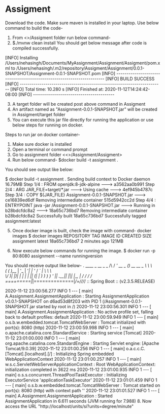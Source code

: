 # Assigment
Download the code.
Make sure maven is installed in your laptop.
Use below command to build the code-
  1. From <>/Assigment folder run below command-
  2. $./mvnw clean install
You should get below message after code is compiled successfully.

[INFO] Installing /Users/nehasingh/Documents/MyAssignment/Assignment/Assigment/pom.xml to /Users/nehasingh/.m2/repository/Assigment/Assignment/0.0.1-SNAPSHOT/Assignment-0.0.1-SNAPSHOT.pom
[INFO] ------------------------------------------------------------------------
[INFO] BUILD SUCCESS
[INFO] ------------------------------------------------------------------------
[INFO] Total time:  10.280 s
[INFO] Finished at: 2020-11-12T14:24:42-08:00
[INFO] -----------------------------------------

  3. A target folder will be created post above command in Assigment
  4. An artifact named as "Assignment-0.0.1-SNAPSHOT.jar" will be created in Assigment/target folder
  5. You can execute this jar file directly for running the application or use below steps for running on docker.
  
  Steps to run jar on docker container-
  1. Make sure docker is installed
  2. Open a terminal or command prompt
  3. Go to assignment folder <<>/Assignment/Assigment>
  4. Run below command-
  $docker build -t assignment .
  
  You should see output like below:
  
  $ docker build -t assignment .
Sending build context to Docker daemon  16.79MB
Step 1/4 : FROM openjdk:8-jdk-alpine
 ---> a3562aa0b991
Step 2/4 : ARG JAR_FILE=target/*.jar
 ---> Using cache
 ---> 4ef945b4787c
Step 3/4 : COPY ${JAR_FILE} Assignment-0.0.1-SNAPSHOT.jar
 ---> ce16839ed6df
Removing intermediate container 515d5942cc2d
Step 4/4 : ENTRYPOINT java -jar /Assignment-0.0.1-SNAPSHOT.jar
 ---> Running in b28bdcfdc8a2
 ---> 18a65c736bd7
Removing intermediate container b28bdcfdc8a2
Successfully built 18a65c736bd7
Successfully tagged assignment:latest

  5. Once docker image is built, check the image with command- 
  docker images
 $ docker images
REPOSITORY                    TAG                 IMAGE ID            CREATED             SIZE
assignment                    latest              18a65c736bd7        2 minutes ago       121MB

  6. Now execute below commands for running the image.
  $ docker run -p 80:8080 assignment --name runningversion
  
  You should receive output like below-
  .   ____          _            __ _ _
 /\\ / ___'_ __ _ _(_)_ __  __ _ \ \ \ \
( ( )\___ | '_ | '_| | '_ \/ _` | \ \ \ \
 \\/  ___)| |_)| | | | | || (_| |  ) ) ) )
  '  |____| .__|_| |_|_| |_\__, | / / / /
 =========|_|==============|___/=/_/_/_/
 :: Spring Boot ::        (v2.3.5.RELEASE)

2020-11-12 23:00:56.277  INFO 1 --- [           main] A.Assignment.AssignmentApplication       : Starting AssignmentApplication v0.0.1-SNAPSHOT on d6ad53d8f203 with PID 1 (/Assignment-0.0.1-SNAPSHOT.jar started by root in /)
2020-11-12 23:00:56.301  INFO 1 --- [           main] A.Assignment.AssignmentApplication       : No active profile set, falling back to default profiles: default
2020-11-12 23:00:59.949  INFO 1 --- [           main] o.s.b.w.embedded.tomcat.TomcatWebServer  : Tomcat initialized with port(s): 8080 (http)
2020-11-12 23:00:59.998  INFO 1 --- [           main] o.apache.catalina.core.StandardService   : Starting service [Tomcat]
2020-11-12 23:01:00.000  INFO 1 --- [           main] org.apache.catalina.core.StandardEngine  : Starting Servlet engine: [Apache Tomcat/9.0.39]
2020-11-12 23:01:00.256  INFO 1 --- [           main] o.a.c.c.C.[Tomcat].[localhost].[/]       : Initializing Spring embedded WebApplicationContext
2020-11-12 23:01:00.257  INFO 1 --- [           main] w.s.c.ServletWebServerApplicationContext : Root WebApplicationContext: initialization completed in 3622 ms
2020-11-12 23:01:00.935  INFO 1 --- [           main] o.s.s.concurrent.ThreadPoolTaskExecutor  : Initializing ExecutorService 'applicationTaskExecutor'
2020-11-12 23:01:01.459  INFO 1 --- [           main] o.s.b.w.embedded.tomcat.TomcatWebServer  : Tomcat started on port(s): 8080 (http) with context path ''
2020-11-12 23:01:01.527  INFO 1 --- [           main] A.Assignment.AssignmentApplication       : Started AssignmentApplication in 6.611 seconds (JVM running for 7.988)
8. Now access the URL "http://localhost/units/si?units=degree/minute"


